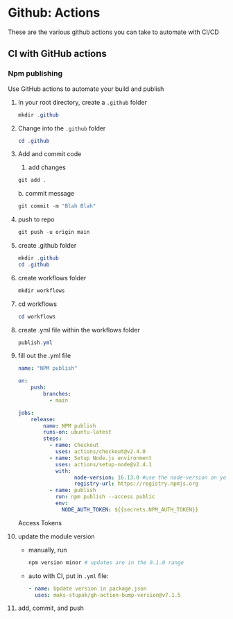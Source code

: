 # Github: Actions

These are the various github actions you can take to automate with CI/CD

## CI with GitHub actions

### Npm publishing

Use GitHub actions to automate your build and publish

1.  In your root directory, create a `.github` folder

    ```powershell
    mkdir .github
    ```
2.  Change into the `.github` folder

    ```powershell
    cd .github
    ```
3.  Add and commit code

    1. add changes

    ```powershell
    git add .
    ```

    b. commit message

    ```powershell
    git commit -m "Blah Blah"
    ```
4.  push to repo

    ```powershell
    git push -u origin main
    ```
5.  create .github folder

    ```powershell
    mkdir .github
    cd .github
    ```
6.  create workflows folder

    ```powershell
    mkdir workflows
    ```
7.  cd workflows

    ```powershell
    cd workflows
    ```
8.  create .yml file within the workflows folder

    ```powershell
    publish.yml
    ```
9.  fill out the .yml file

    ```yaml
    name: "NPM publish"

    on:
        push:
            branches:
              - main

    jobs:
        release:
            name: NPM publish
            runs-on: ubuntu-latest
            steps:
              - name: Checkout
                uses: actions/checkout@v2.4.0
              - name: Setup Node.js environment
                uses: actions/setup-node@v2.4.1
                with:
                      node-version: 16.13.0 #use the node-version on your system
                      registry-url: https://registry.npmjs.org
              - name: publish
                run: npm publish --access public
                env:
                  NODE_AUTH_TOKEN: ${{secrets.NPM_AUTH_TOKEN}}
    ```

    Access Tokens
10. update the module version
    *   manually, run

        ```powershell
        npm version minor # updates are in the 0.1.0 range
        ```
    *   auto with CI, put in `.yml` file:

        ```yaml
        - name: Update version in package.json
          uses: maks-stupak/gh-action-bump-version@v7.1.5
        ```
11. add, commit, and push
